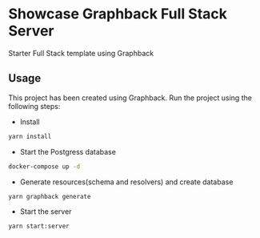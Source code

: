 # Showcase Graphback Full Stack Server

Starter Full Stack template using Graphback

## Usage

This project has been created using Graphback. Run the project using the following steps:

- Install

```sh
yarn install
```

- Start the Postgress database

```sh
docker-compose up -d
```

- Generate resources(schema and resolvers) and create database

```sh
yarn graphback generate
```

- Start the server

```sh
yarn start:server
```
